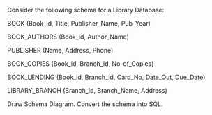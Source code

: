Consider the following schema for a Library Database:

BOOK (Book_id, Title, Publisher_Name, Pub_Year)

BOOK_AUTHORS (Book_id, Author_Name)

PUBLISHER (Name, Address, Phone)

BOOK_COPIES (Book_id, Branch_id, No-of_Copies)

BOOK_LENDING (Book_id, Branch_id, Card_No, Date_Out, Due_Date)

LIBRARY_BRANCH (Branch_id, Branch_Name, Address)

Draw Schema Diagram.
Convert the schema into SQL.
